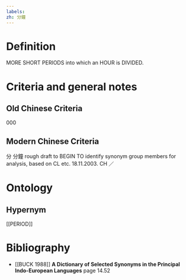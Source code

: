 ```yaml
---
labels: 
zh: 分鐘
---
```


# Definition
MORE SHORT PERIODS into which an HOUR is DIVIDED.
# Criteria and general notes
## Old Chinese Criteria
000
## Modern Chinese Criteria
分
分鐘
rough draft to BEGIN TO identify synonym group members for analysis, based on CL etc. 18.11.2003. CH ／
# Ontology

## Hypernym
[[PERIOD]]
# Bibliography
- [[BUCK 1988]]
**A Dictionary of Selected Synonyms in the Principal Indo-European Languages** page 14.52
